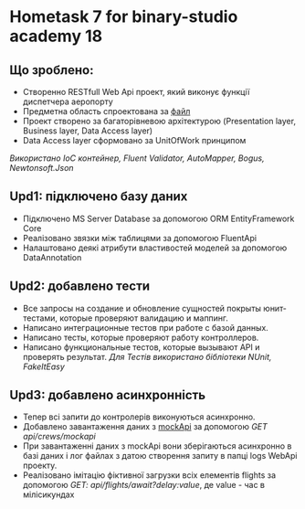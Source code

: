 # Hometask 7 for binary-studio academy 18 

## Що зроблено:
* Створенно RESTfull Web Api проект, який виконує функції диспетчера аеропорту
* Предметна область спроектована за [файл](https://docs.google.com/document/d/1ND_K4P_XMS5WfbUnIVUBkqEn6aGjCtZ-qGPMTl5n7KM/edit?usp=sharing)
* Проект створено за багаторівневою архітектурою (Presentation layer, Business layer, Data Access layer)
* Data Access layer сформовано за UnitOfWork принципом

*Використано IoC контейнер, Fluent Validator, AutoMapper, Bogus, Newtonsoft.Json*

## Upd1: підключено базу даних
* Підключено MS Server Database за допомогою ORM EntityFramework Core
* Реалізовано звязки між таблицями за допомогою FluentApi
* Налаштовано деякі атрибути властивостей моделей за допомогою DataAnnotation

## Upd2: добавлено тести
  * Все запросы на создание и обновление сущностей покрыты юнит-тестами, которые проверяют валидацию и маппинг.
  * Написано интеграционные тестов при работе с базой данных.
  * Написано тесты, которые проверяют работу контроллеров.
  * Написано функциональные тестов, которые вызывают API и проверять результат.
*Для Тестів використано бібліотеки NUnit, FakeItEasy*

## Upd3: добавлено асинхронність
* Тепер всі запити до контролерів виконуються асинхронно.
* Добавлено завантаження даних з [mockApi](http://5b128555d50a5c0014ef1204.mockapi.io/crew) за допомогою _GET api/crews/mockapi_
* При завантаженні даних з mockApi вони зберігаються асинхронно в базі даних і лог файлах з датою створення запиту в папці logs WebApi проекту.
* Реалізовано імітацію фіктивної загрузки всіх елементів flights за допомогою _GET: api/flights/await?delay:value_, де value - час в мілісикундах 

